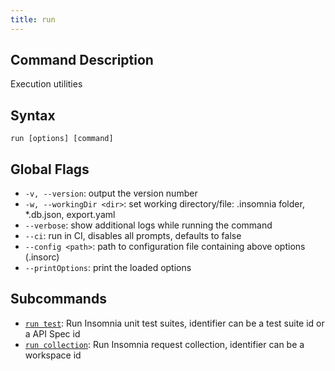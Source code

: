 ```yaml
---
title: run
---
```


## Command Description

Execution utilities

## Syntax

`run [options] [command]`

## Global Flags

- `-v, --version`: output the version number
- `-w, --workingDir <dir>`: set working directory/file: .insomnia folder, *.db.json, export.yaml
- `--verbose`: show additional logs while running the command
- `--ci`: run in CI, disables all prompts, defaults to false
- `--config <path>`: path to configuration file containing above options (.insorc)
- `--printOptions`: print the loaded options

## Subcommands

- [`run test`](/inso-cli/reference/run_test/{{page.release}}/): Run Insomnia unit test suites, identifier can be a test suite id or a API Spec id
- [`run collection`](/inso-cli/reference/run_collection/{{page.release}}/): Run Insomnia request collection, identifier can be a workspace id


